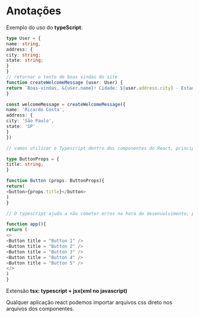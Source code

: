 # Anotações

Exemplo do uso do **typeScript**:

```typeScript
type User = {
name: string,
address: {
city: string;
state: string;
}
}
// retornar o texto de boas vindas do site
function createWelcomeMessage (user: User) {
return `Boas-vindas, &{user.name}! Cidade: ${user.address.city} - Estado: ${user.address.state}.`
}

const welcomeMessage = createWelcomeMessage({
name: 'Ricardo Costa',
address: {
city: 'São Paulo',
state: 'SP'
}
})

// vamos utilizar o Typescript dentro dos componentes do React, principalmente para fazer a parte de tipagem das propriedades de um componente.

type ButtonProps = {
title: string;
}

function Button (props: ButtonProps){
return(
<button>{props.title}</button>
)
}

// O typescript ajuda a não cometer erros na hora do desenvolvimento, pois o próprio editor irá nos ajudar a escrever o código de acordo com a tipagem que foi definida e também facilita na manutenção do código.

function app(){
return (
<>
<Button title = "Button 1" />
<Button title = "Button 2" />
<Button title = "Button 3" />
<Button title = "Button 4" />
<Button title = "Button 5" />
</>
)
}
```

Extensão **tsx: typescript + jsx(xml no javascript)**

Qualquer aplicação react podemos importar arquivos css direto nos arquivos dos componentes.
